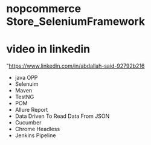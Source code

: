 # nopcommerce Store_SeleniumFramework

  # video in linkedin
  "https://www.linkedin.com/in/abdallah-said-92792b216

 - java OPP
 - Selenuim
 - Maven 
 - TestNG
 - POM
 - Allure Report
 - Data Driven To Read Data From JSON
 - Cucumber 
 - Chrome Headless 
 - Jenkins Pipeline
